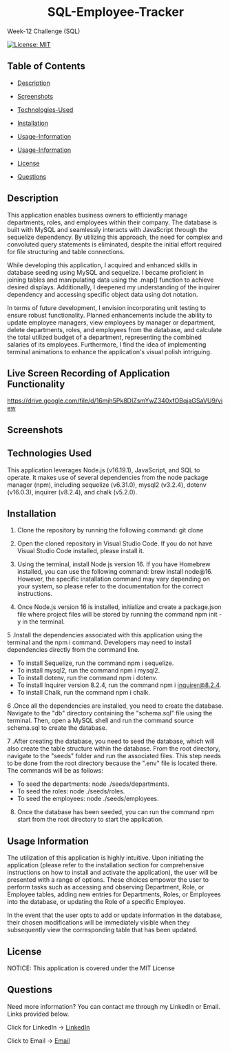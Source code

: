 # <h1 align="center">SQL-Employee-Tracker</h1>
Week-12 Challenge (SQL)

[![License: MIT](https://img.shields.io/badge/License-MIT-yellow.svg)](https://opensource.org/licenses/MIT)

## Table of Contents

*  [Description](#Description)
          <a name="Screenshots"></a>

*  [Screenshots](#Screenshots)
          <a name="Screenshots"></a>
   
*  [Technologies-Used](#Technologies-Used)
          <a name="Technologies Used"></a> 
          
*  [Installation](#Installation)
          <a name="Installation"></a> 
    
*  [Usage-Information](#Usage-Information)
          <a name="Usage Information"></a>  
          
*  [Usage-Information](#Usage-Information)
          <a name="Usage-Information"></a> 
          
*  [License](#License)
          <a name="License"></a> 
         
*  [Questions](#Questions)
          <a name="Questions"></a> 
          

##  Description 
This application enables business owners to efficiently manage departments, roles, and employees within their company. The database is built with MySQL and seamlessly interacts with JavaScript through the sequelize dependency. By utilizing this approach, the need for complex and convoluted query statements is eliminated, despite the initial effort required for file structuring and table connections.

While developing this application, I acquired and enhanced skills in database seeding using MySQL and sequelize. I became proficient in joining tables and manipulating data using the .map() function to achieve desired displays. Additionally, I deepened my understanding of the inquirer dependency and accessing specific object data using dot notation.

In terms of future development, I envision incorporating unit testing to ensure robust functionality. Planned enhancements include the ability to update employee managers, view employees by manager or department, delete departments, roles, and employees from the database, and calculate the total utilized budget of a department, representing the combined salaries of its employees. Furthermore, I find the idea of implementing terminal animations to enhance the application's visual polish intriguing.

 
##  Live Screen Recording of Application Functionality 

https://drive.google.com/file/d/16mjh5Pk8DIZsmYwZ340xfOBqjaGSaVU9/view

## Screenshots 



## Technologies Used

This application leverages Node.js (v16.19.1), JavaScript, and SQL to operate. It makes use of several dependencies from the node package manager (npm), including sequelize (v6.31.0), mysql2 (v3.2.4), dotenv (v16.0.3), inquirer (v8.2.4), and chalk (v5.2.0).

## Installation

1. Clone the repository by running the following command: git clone 

2. Open the cloned repository in Visual Studio Code. If you do not have Visual Studio Code installed, please install it.

3. Using the terminal, install Node.js version 16. If you have Homebrew installed, you can use the following command: brew install node@16. However, the specific installation command may vary depending on your system, so please refer to the documentation for the correct instructions.

4. Once Node.js version 16 is installed, initialize and create a package.json file where project files will be stored by running the command npm init -y in the terminal.

5 .Install the dependencies associated with this application using the terminal and the npm i command. Developers may need to install dependencies directly from the command line.

* To install Sequelize, run the command npm i sequelize.
* To install mysql2, run the command npm i mysql2.
* To install dotenv, run the command npm i dotenv.
* To install Inquirer version 8.2.4, run the command npm i inquirer@8.2.4.
* To install Chalk, run the command npm i chalk.

6 .Once all the dependencies are installed, you need to create the database. Navigate to the "db" directory containing the "schema.sql" file using the terminal. Then, open a MySQL shell and run the command source schema.sql to create the database.

7 .After creating the database, you need to seed the database, which will also create the table structure within the database. From the root directory, navigate to the "seeds" folder and run the associated files. This step needs to be done from the root directory because the ".env" file is located there. The commands will be as follows:

* To seed the departments: node ./seeds/departments.
* To seed the roles: node ./seeds/roles.
* To seed the employees: node ./seeds/employees.

8. Once the database has been seeded, you can run the command npm start from the root directory to start the application.

## Usage Information

The utilization of this application is highly intuitive. Upon initiating the application (please refer to the installation section for comprehensive instructions on how to install and activate the application), the user will be presented with a range of options. These choices empower the user to perform tasks such as accessing and observing Department, Role, or Employee tables, adding new entries for Departments, Roles, or Employees into the database, or updating the Role of a specific Employee.

In the event that the user opts to add or update information in the database, their chosen modifications will be immediately visible when they subsequently view the corresponding table that has been updated.

## License

NOTICE: This application is covered under the MIT License

## Questions

Need more information? You can contact me through my LinkedIn or Email. Links provided below.

Click for LinkedIn -> [LinkedIn](https://www.linkedin.com/in/cristal-rivera-662b58248/)

Click to Email -> [Email](mailto:inaliaashanti@gmail.com?subject=[Email]%20Source%20Han%20Sans)

